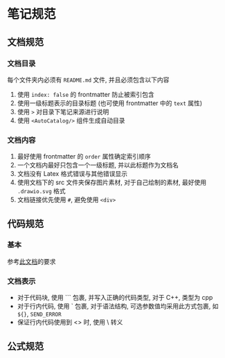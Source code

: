 # 笔记规范
## 文档规范
### 文档目录
每个文件夹内必须有 `README.md` 文件, 并且必须包含以下内容

1. 使用 `index: false` 的 frontmatter 防止被索引包含
1. 使用一级标题表示的目录标题 (也可使用 frontmatter 中的 `text` 属性)
1. 使用 `>` 对目录下笔记来源进行说明
1. 使用 `<AutoCatalog/>` 组件生成自动目录

### 文档内容
1. 最好使用 frontmatter 的 `order` 属性确定索引顺序
1. 一个文档内最好只包含一个一级标题, 并以此标题作为文档名
1. 文档没有 Latex 格式错误与其他错误显示
1. 使用文档下的 src 文件夹保存图片素材, 对于自己绘制的素材, 最好使用 `.drawio.svg` 格式
1. 文档链接优先使用 `#`, 避免使用 `<div>`

## 代码规范
### 基本
参考[此文档](/coding/random/standard.md)的要求

### 文档表示
* 对于代码块, 使用 \`\`\` 包裹, 并写入正确的代码类型, 对于 C++, 类型为 cpp
* 对于行内代码, 使用 \` 包裹, 对于语法结构, 可选参数值均采用此方式包裹, 如 `${}`, `SEND_ERROR`
* 保证行内代码使用到 \<\> 时, 使用 \\ 转义

## 公式规范


